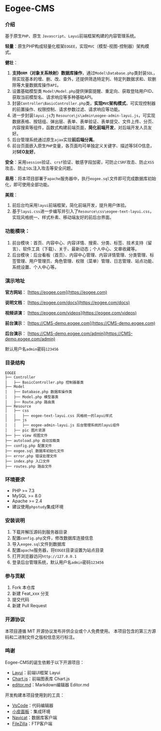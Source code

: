 # Eogee-CMS

### 介绍
基于原生`PHP`、原生 `Javascript`、`Layui`前端框架构建的内容管理系统。

**轻量**：原生PHP构成轻量化框架`EOGEE`，实现`MVC`（模型-视图-控制器）架构模式。

**健壮**：

1. **支持`ORM`（对象关系映射）数据库操作**，通过`Model\Database.php`类封装`SQL`，除实现基本的增、删、改、查外，还提供筛选特定列、特定列数据求和、软删除等大量数据库操作`API`。
2. 设置基础模型类 `Model\Model.php`提供弹窗提醒、重定向、获取登陆用户ID、获取当前模型名、请求响应等多种基础API。
3. 封装`Controller\BasicController.php`类，**实现`MVC`架构模式**，可实现控制器的前置操作、权限控制、请求参数过滤、请求响应等功能。
4. 进一步封装`layui.js`为 `Resource\js\admin\eogee-admin-layui.js`，可实现数据表格、按钮组、弹出层、表单、表单验证、表单提交、文件上传、分页、内容搜索等组件，函数式构建前端页面，**简化前端开发**，对后端开发人员友好。
5. 后台管理系统通过原生`ajax`实现**前后端分离**。
6. 前台页面嵌入原生`PHP`变量，各页面均可单独定义关键字、描述等SEO信息，对**SEO友好**。

**安全**：采用`session`验证、`crsf`验证、敏感字段加密，可防止`CSRF`攻击、防止`XSS`攻击、防止`SQL`注入攻击等安全问题。

**易用**：将本项目部署于`apache`服务器中，执行`eogee.sql`文件即可完成数据库初始化，即可使用全部功能。

**美观**：

1. 前后台均采用`layui`前端框架，简化前端开发，提升用户体验。
2. 基于`layui.css`进一步编写并引入了`Resource\css\eogee-text-layui.css`，实现风格统一、样式朴素、移动端友好的前后台界面。

### 功能模块：

1. 前台模块：首页、内容中心、内容详情、搜索、分类、标签、技术支持（留言）、软件工具（下载）、关于、最新动态；个人中心、文章收藏等。
2. 后台模块：后台看板（首页）、内容中心管理、内容详情管理、分类管理、标签管理、用户管理页、角色管理、权限（菜单）管理、日志管理、站点功能、系统设置、个人中心等。

### 演示地址

**官方网站**：
[https://eogee.com](https://eogee.com)

**说明文档**：
[https://eogee.com/docs](https://eogee.com/docs)

**视频讲演**：
[https://eogee.com/videos](https://eogee.com/videos)

**前台演示**：
[https://CMS-demo.eogee.com](https://CMS-demo.eogee.com)

**后台演示**：
[https://CMS-demo.eogee.com/admin](https://CMS-demo.eogee.com/admin)

默认用户名`admin`密码`123456`

### 目录结构

```
EOGEE
├── Controller
│   ├── BasicController.php 控制器基类
├── Model
│   ├── Database.php 数据库操作类
│   ├── Model.php 模型基类
│   ├── Route.php 路由类
├── Resource
│   ├── css
│   │   ├── eogee-text-layui.css 风格统一的layui样式
│   ├── js
│   │   ├── eogee-admin-layui.js 后台管理系统的layui组件
│   ├── pic 图片资源
├── ├── view 视图文件
├── autoload.php 自动加载类
├── config.php 配置文件
├── eogee.sql 数据库初始化文件
├── error.php 错误处理文件
├── index.php 入口文件
├── routes.php 路由文件
```

### 环境要求

- PHP >= 7.3
- MySQL >= 8.0
- Apache >= 2.4
- 建议使用`phpstudy`集成环境

### 安装说明

1.  下载并解压源码到服务器目录
2.  配置`config.php`文件，修改数据库连接信息
3.  导入`eogee.sql`文件到数据库
4.  配置`apache`服务器，将`EOGEE`目录设置为站点目录
5.  打开浏览器访问`http://127.0.0.1`
6.  登录后台管理系统，默认用户名`admin`密码`123456`

### 参与贡献

1.  Fork 本仓库
2.  新建 Feat_xxx 分支
3.  提交代码
4.  新建 Pull Request

### 开源协议

本项目遵循 MIT 开源协议发布并供企业或个人免费使用。
本项目包含的第三方源码和二进制文件之版权信息另行标注。

### 鸣谢

Eogee-CMS的诞生依赖于以下开源项目：

- [Layui](https://layui.dev/)：前端UI框架 Layui
- [Chart.js](https://www.chartjs.org/)：前端图表库 Chart.js
- [editor.md](https://pandao.github.io/editor.md/)：Markdown编辑器 Editor.md

开发构建本项目使用到的工具：

- [VsCode](https://code.visualstudio.com/)：代码编辑器
- [小皮面板](https://www.xp.cn/)：集成环境
- [Navicat](https://www.HeidiSQL.com/)：数据库客户端
- [FileZilla](https://filezilla-project.org/)：FTP客户端


